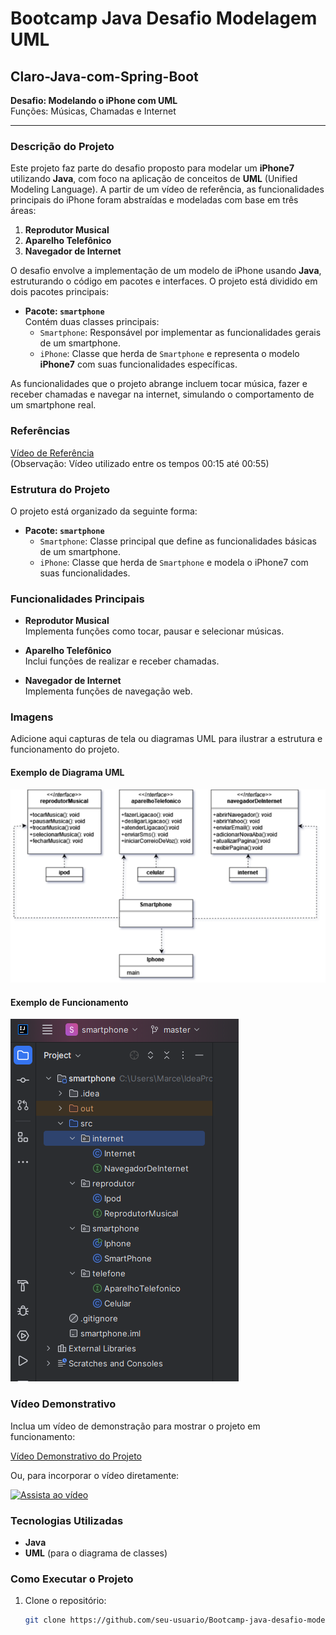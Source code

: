 # Bootcamp Java Desafio Modelagem UML

## Claro-Java-com-Spring-Boot

**Desafio: Modelando o iPhone com UML**  
Funções: Músicas, Chamadas e Internet

***
### Descrição do Projeto

Este projeto faz parte do desafio proposto para modelar um **iPhone7** utilizando **Java**, com foco na aplicação de conceitos de **UML** (Unified Modeling Language). A partir de um vídeo de referência, as funcionalidades principais do iPhone foram abstraídas e modeladas com base em três áreas:

1. **Reprodutor Musical**
2. **Aparelho Telefônico**
3. **Navegador de Internet**

O desafio envolve a implementação de um modelo de iPhone usando **Java**, estruturando o código em pacotes e interfaces. O projeto está dividido em dois pacotes principais:

- **Pacote: `smartphone`**  
  Contém duas classes principais:
    - `Smartphone`: Responsável por implementar as funcionalidades gerais de um smartphone.
    - `iPhone`: Classe que herda de `Smartphone` e representa o modelo **iPhone7** com suas funcionalidades específicas.

As funcionalidades que o projeto abrange incluem tocar música, fazer e receber chamadas e navegar na internet, simulando o comportamento de um smartphone real.

### Referências

[Vídeo de Referência](https://www.youtube.com/watch?v=9ou608QQRq8)  
(Observação: Vídeo utilizado entre os tempos 00:15 até 00:55)

### Estrutura do Projeto

O projeto está organizado da seguinte forma:

- **Pacote: `smartphone`**
    - `Smartphone`: Classe principal que define as funcionalidades básicas de um smartphone.
    - `iPhone`: Classe que herda de `Smartphone` e modela o iPhone7 com suas funcionalidades.

### Funcionalidades Principais

- **Reprodutor Musical**  
  Implementa funções como tocar, pausar e selecionar músicas.

- **Aparelho Telefônico**  
  Inclui funções de realizar e receber chamadas.

- **Navegador de Internet**  
  Implementa funções de navegação web.

### Imagens

Adicione aqui capturas de tela ou diagramas UML para ilustrar a estrutura e funcionamento do projeto.

#### Exemplo de Diagrama UML
![Diagrama UML do Projeto](./src/images/iphone7.drawio.png)

#### Exemplo de Funcionamento
![Imagem do Projeto em Execução](./src/images/estruturaDepasta.png)

### Vídeo Demonstrativo

Inclua um vídeo de demonstração para mostrar o projeto em funcionamento:

[Vídeo Demonstrativo do Projeto](./src/iamages/smartphone-iphone.java)

Ou, para incorporar o vídeo diretamente:

[![Assista ao vídeo](https://img.youtube.com/vi/9ou608QQRq8/0.jpg)](https://www.youtube.com/watch?v=9ou608QQRq8)

### Tecnologias Utilizadas

- **Java**
- **UML** (para o diagrama de classes)

### Como Executar o Projeto

1. Clone o repositório:
   ```bash
   git clone https://github.com/seu-usuario/Bootcamp-java-desafio-modelagem-uml.git
